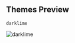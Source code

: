 Themes Preview
--------------

`darklime`

![darklime](https://github.com/mohabaks/dotfiles/blob/master/.config/obsidian/themes/preview/darklime.png)
